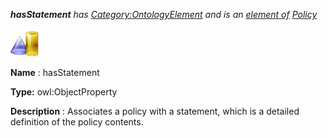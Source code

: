___hasStatement__ 
 has
 [Category:OntologyElement](../../Category/OntologyElement "Category:OntologyElement") 
 and is an
 [element of](../../Property/ElementOf "Property:ElementOf") 
[Policy](../../Submissions/Policy "Submissions:Policy")_




  





[![ObjectProperty](../public/images/thumb/c/c3/ObjectProperty.gif/45px-ObjectProperty.gif)](../../Image/ObjectProperty.gif "ObjectProperty")


__Name__ 
 : hasStatement
 



__Type:__ 
 owl:ObjectProperty
 



__Description__ 
 : Associates a policy with a statement, which is a detailed definition of the policy contents.